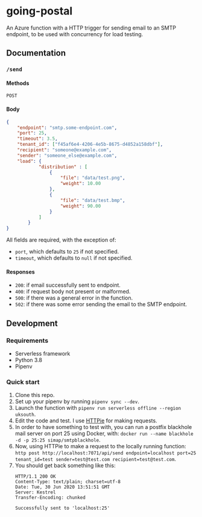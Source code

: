 # going-postal
An Azure function with a HTTP trigger for sending email to an SMTP endpoint, 
to be used with concurrency for load testing.

## Documentation

### `/send`

#### Methods 
`POST`

#### Body
```json
{
    "endpoint": "smtp.some-endpoint.com",
    "port": 25,
    "timeout": 3.5,
    "tenant_id": ["f45af6e4-4206-4e5b-8675-d4852a158dbf"],
    "recipient": "someone@example.com",
    "sender": "someone_else@example.com",
    "load": {
            "distribution" : [
                {
                    "file": "data/test.png",
                    "weight": 10.00
                },
                {
                    "file": "data/test.bmp",
                    "weight": 90.00
                }
            ]
        }
}
```
All fields are required, with the exception of:
- `port`, which defaults to `25` if not specified.
- `timeout`, which defaults to `null` if not specified.



#### Responses
- `200`: if email successfully sent to endpoint.
- `400`: if request body not present or malformed.
- `500`: if there was a general error in the function.
- `502`: if there was some error sending the email to the SMTP endpoint.

## Development

### Requirements
- Serverless framework
- Python 3.8
- Pipenv

### Quick start
1. Clone this repo.
2. Set up your pipenv by running `pipenv sync --dev`.
3. Launch the function with `pipenv run serverless offline --region uksouth`.
4. Edit the code and test. I use [HTTPie](https://httpie.org/) for making requests.
5. In order to have something to test with, you can run a postfix blackhole mail server on port 25 using Docker, with: `docker run --name blackhole -d -p 25:25 simap/smtpblackhole`.
6. Now, using HTTPie to make a request to the locally running function: `http post http://localhost:7071/api/send endpoint=localhost port=25 tenant_id=test sender=test@test.com recipient=test@test.com`.
7. You should get back something like this:
   ```
   HTTP/1.1 200 OK
   Content-Type: text/plain; charset=utf-8
   Date: Tue, 30 Jun 2020 13:51:51 GMT
   Server: Kestrel
   Transfer-Encoding: chunked
   
   Successfully sent to 'localhost:25'
   ```
